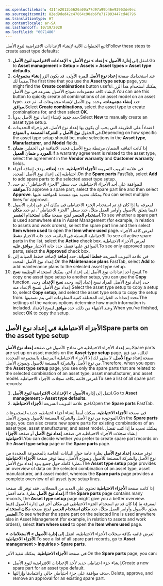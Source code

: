 ```yaml
---
ms.openlocfilehash: 4314e2013b5620a00a77d97a99b46e93963de0ec
ms.sourcegitcommit: 82ed9ded42c47064c90ab6fe717893447cd48796
ms.translationtype: HT
ms.contentlocale: ar-SA
ms.lasthandoff: 10/19/2020
ms.locfileid: "6071486"
---
```

<span data-ttu-id="52c0b-101">اتبع الخطوات الآتية لإنشاء الإعدادات الافتراضية لنوع الأصل:</span><span class="sxs-lookup"><span data-stu-id="52c0b-101">Follow these steps to create asset type defaults:</span></span> 

1.  <span data-ttu-id="52c0b-102">انتقل إلى **إدارة الأصول > إعداد > نوع الأصل > الإعدادات الافتراضية لنوع الأصل**.</span><span class="sxs-lookup"><span data-stu-id="52c0b-102">Go to **Asset management > Setup > Assets > Asset types > Asset type defaults**.</span></span>
2.  <span data-ttu-id="52c0b-103">عند استخدامك صفحة **إعداد نوع الأصل** للمرة الأولى، قد يكون الزر **‏‏إنشاء مجموعات** مفيداً لك.</span><span class="sxs-lookup"><span data-stu-id="52c0b-103">The first time that you use the **Asset type setup** page, you might find the **Create combinations** button useful.</span></span> <span data-ttu-id="52c0b-104">يمكنك استخدام هذا الزر لإنشاء كافة مجموعات نموذج الأصول بسرعة في نوع الأصل.</span><span class="sxs-lookup"><span data-stu-id="52c0b-104">You can use this button to quickly create all combinations of an asset model on an asset type.</span></span> <span data-ttu-id="52c0b-105">حدد **إنشاء مجموعات**، وحدد نوع الأصل لإنشاء مجموعات له، ثم حدد **موافق**.</span><span class="sxs-lookup"><span data-stu-id="52c0b-105">Select **Create combinations**, select the asset type to create combinations for, and then select **OK**.</span></span>
3.  <span data-ttu-id="52c0b-106">حدد **جديد** لإنشاء إعداد نوع الأصل يدوياً.</span><span class="sxs-lookup"><span data-stu-id="52c0b-106">Select **New** to manually create an asset type setup.</span></span>
4.  <span data-ttu-id="52c0b-107">اعتماداً على الطريقة التي يجب أن يكون بها إعداد نوع الأصل، قم بإجراء التحديدات في الحقول **نوع الأصل** و **الشركة المصنعة** و **النموذج**.</span><span class="sxs-lookup"><span data-stu-id="52c0b-107">Depending on how specific the asset type setup should be, make selections in the **Asset type**, **Manufacturer**, and **Model** fields.</span></span>
5.  <span data-ttu-id="52c0b-108">إذا كانت اتفاقيه الضمان مرتبطة بنوع الأصل، فحدد الاتفاقية في الحقلين **ضمان المورد** و **ضمان العميل**.</span><span class="sxs-lookup"><span data-stu-id="52c0b-108">If a warranty agreement is related to the asset type, select the agreement in the **Vendor warranty** and **Customer warranty** fields.</span></span>
6.  <span data-ttu-id="52c0b-109">في علامة التبويب السريعة **الأجزاء الاحتياطية**، حدد **إضافة** بهدف إضافة أجزاء احتياطيه إلى إعداد نوع الأصل المحدد.</span><span class="sxs-lookup"><span data-stu-id="52c0b-109">On the **Spare parts** FastTab, select **Add** to add spare parts to the selected asset type setup.</span></span>
7.  <span data-ttu-id="52c0b-110">للموافقة على أحد الأجزاء الاحتياطية، حدد سطر "الجزء الاحتياطي"، ثم حدد **موافقة**.</span><span class="sxs-lookup"><span data-stu-id="52c0b-110">To approve a spare part, select the spare part line and then select **Approve**.</span></span> <span data-ttu-id="52c0b-111">يمكنك تحديد بنود متعددة للموافقة عليها.</span><span class="sxs-lookup"><span data-stu-id="52c0b-111">You can select multiple lines for approval.</span></span>
8.  <span data-ttu-id="52c0b-112">لمعرفه ما إذا كان قد تم استخدام الجزء الاحتياطي في مكان آخر في إدارة الأصول (فيما يتعلق بالأصول وأوامر العمل مثلاً)، حدد سطر "الجزء الاحتياطي"، ثم حدد **مكان استخدام العنصر** لفتح صفحة **مكان استخدام العنصر**.</span><span class="sxs-lookup"><span data-stu-id="52c0b-112">To see whether a spare part is used somewhere else in Asset Management (for example, in relation to assets and work orders), select the spare part line and then select **Item where used** to open the **Item where used** page.</span></span> <span data-ttu-id="52c0b-113">لعرض كافة الأجزاء الاحتياطية النشطة في القائمة، حدد خانة الاختيار **نشط**.</span><span class="sxs-lookup"><span data-stu-id="52c0b-113">To see all active spare parts in the list, select the **Active** check box.</span></span> <span data-ttu-id="52c0b-114">لعرض الأجزاء الاحتياطية الموافق عليها فقط، حدد خانة الاختيار **موافق عليه**.</span><span class="sxs-lookup"><span data-stu-id="52c0b-114">To see only approved spare parts, select the **Approved** check box.</span></span>
9.  <span data-ttu-id="52c0b-115">في علامة التبويب السريعة **‏‫خطط الصيانة‬**، حدد **إضافة** لإضافة ‏‫خطط الصيانة‬ إلى إعداد نوع الأصل المحدد.</span><span class="sxs-lookup"><span data-stu-id="52c0b-115">On the **Maintenance plans** FastTab, select **Add** to add maintenance plans to the selected asset type setup.</span></span>
10. <span data-ttu-id="52c0b-116">لنسخ أحد إعدادات نوع الأصل إلى إعداد آخر، يمكنك استخدام الوظيفة **نسخ**.</span><span class="sxs-lookup"><span data-stu-id="52c0b-116">To copy one asset type setup to another setup, you can use the **Copy** function.</span></span> <span data-ttu-id="52c0b-117">حدد إعداد نوع الأصل المراد نسخ إعداد إليه، وحدد **نسخ الإعداد**، وحدد إعداد نوع الأصل لنسخ الإعداد منه.</span><span class="sxs-lookup"><span data-stu-id="52c0b-117">Select the asset type setup to copy a setup to, select **Copy setup**, and select the asset type setup to copy the setup from.</span></span> <span data-ttu-id="52c0b-118">تحدد إعدادات الخيارات المختلفة كميه المعلومات التي يتم تضمينها.</span><span class="sxs-lookup"><span data-stu-id="52c0b-118">The settings of the various options determine how much information is included.</span></span> <span data-ttu-id="52c0b-119">وعند الانتهاء من ذلك، حدد **موافق** لنسخ الإعداد.</span><span class="sxs-lookup"><span data-stu-id="52c0b-119">When you've finished, select **OK** to copy the setup.</span></span>

 
## <a name="spare-parts-on-the-asset-type-setup"></a><span data-ttu-id="52c0b-120">الأجزاء الاحتياطية في إعداد نوع الأصل</span><span class="sxs-lookup"><span data-stu-id="52c0b-120">Spare parts on the asset type setup</span></span>
<span data-ttu-id="52c0b-121">يتم إعداد الأجزاء الاحتياطية في نماذج الأصول في صفحة **إعداد نوع الأصل**.</span><span class="sxs-lookup"><span data-stu-id="52c0b-121">Spare parts are set up on asset models on the **Asset type setup** page.</span></span> <span data-ttu-id="52c0b-122">لذلك، عند فتح صفحة **إعداد نوع الأصل**، لا يظهر لك إلا الأجزاء الاحتياطية المرتبطة بالمجموعة المحددة من نوع الأصل والشركة المصنعة للأصول ونموذج الأصل.</span><span class="sxs-lookup"><span data-stu-id="52c0b-122">Therefore, when you open the **Asset type setup** page, you see only the spare parts that are related to the selected combination of an asset type, asset manufacturer, and asset model.</span></span> <span data-ttu-id="52c0b-123">لعرض قائمه بكافة سجلات الأجزاء الاحتياطية:</span><span class="sxs-lookup"><span data-stu-id="52c0b-123">To see a list of all spare part records:</span></span> 

1.  <span data-ttu-id="52c0b-124">انتقل إلى **إدارة الأصول > الإعدادات الافتراضية لنوع الأصل**.</span><span class="sxs-lookup"><span data-stu-id="52c0b-124">Go to **Asset management > Asset type defaults**.</span></span>
2.  <span data-ttu-id="52c0b-125">افتح علامة التبويب السريعة **الأجزاء الاحتياطية**.</span><span class="sxs-lookup"><span data-stu-id="52c0b-125">Open the **Spare parts** FastTab.</span></span>

<span data-ttu-id="52c0b-126">في صفحة **الأجزاء الاحتياطية**، يمكنك أيضاً إنشاء أجزاء احتياطيه جديدة للمجموعات الموجودة من نوع الأصل والشركة المصنعة للأصول ونموذج الأصل.</span><span class="sxs-lookup"><span data-stu-id="52c0b-126">On the **Spare parts** page, you can also create new spare parts for existing combinations of an asset type, asset manufacturer, and asset model.</span></span> <span data-ttu-id="52c0b-127">يمكنك تحديد ما إذا كنت تفضل إنشاء سجلات الأجزاء الاحتياطية في صفحة **إعداد نوع الأصل** أو صفحة **الأجزاء الاحتياطية**.</span><span class="sxs-lookup"><span data-stu-id="52c0b-127">You can decide whether you prefer to create spare part records on the **Asset type setup** page or the **Spare parts** page.</span></span> 

<span data-ttu-id="52c0b-128">توفر صفحة **إعداد نوع الأصل** نظرة عامة حول البيانات الخاصة بالمجموعة المحددة من نوع الأصل والشركة المصنعة للأصول ونموذج الأصل، بينما توفر صفحة **الأجزاء الاحتياطية** نظرة كاملة حول جميع بنود إعداد نوع الأصل.</span><span class="sxs-lookup"><span data-stu-id="52c0b-128">The **Asset type setup** page provides an overview of data on the selected combination of an asset type, asset manufacturer, and asset model, whereas the **Spare parts** page provides a complete overview of all asset type setup lines.</span></span> 

<span data-ttu-id="52c0b-129">إذا كانت صفحة **الأجزاء الاحتياطية** تحتوي على العديد من السجلات، فقد توفر لك صفحة **إعداد نوع الأصل** نظرة عامة أفضل.</span><span class="sxs-lookup"><span data-stu-id="52c0b-129">If the **Spare parts** page contains many records, the **Asset type setup** page might give you a better overview.</span></span>
<span data-ttu-id="52c0b-130">لمعرفة ما إذا كان قد تم استخدام الجزء الاحتياطي في مكان آخر في إدارة الأصول (فيما يتعلق بالأصول وأوامر العمل مثلاً)، حدد **مكان استخدام العنصر** لفتح صفحة **مكان استخدام العنصر**.</span><span class="sxs-lookup"><span data-stu-id="52c0b-130">To see whether the spare part on the selected line is used anywhere else in Asset Management (for example, in relation to assets and work orders), select **Item where used** to open the **Item where used** page.</span></span>

<span data-ttu-id="52c0b-131">لعرض قائمه بكافة سجلات الأجزاء الاحتياطية، انتقل إلى **إدارة الأصول > الاستعلامات > الأجزاء الاحتياطية**.</span><span class="sxs-lookup"><span data-stu-id="52c0b-131">To see a list of all spare part records, go to **Asset management > Inquiries > Spare parts**.</span></span>

<span data-ttu-id="52c0b-132">في صفحة **الأجزاء الاحتياطية**، يمكنك تنفيذ الآتي:</span><span class="sxs-lookup"><span data-stu-id="52c0b-132">On the **Spare parts** page, you can:</span></span>

- <span data-ttu-id="52c0b-133">إنشاء جزء احتياطي جديد لأحد الإعدادات الافتراضية لنوع الأصل.</span><span class="sxs-lookup"><span data-stu-id="52c0b-133">Create a new spare part for an asset type default.</span></span>
- <span data-ttu-id="52c0b-134">حذف موافقة على جزء احتياطي حالي واعتمادها وإزالتها. </span><span class="sxs-lookup"><span data-stu-id="52c0b-134">Delete, approve, and remove an approval for an existing spare part.</span></span> 
